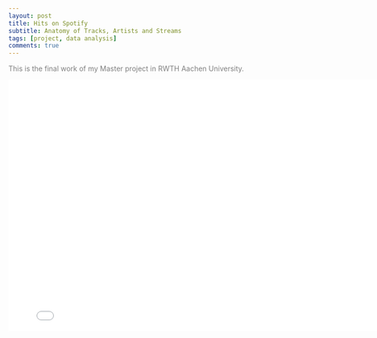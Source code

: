 ```yaml
---
layout: post
title: Hits on Spotify
subtitle: Anatomy of Tracks, Artists and Streams
tags: [project, data analysis]
comments: true
---
```

<font color=gray>This is the final work of my Master project in RWTH Aachen University.</font>  
<iframe src="/assets/final_report_master_project.pdf#toolbar=0" style="width:800px; height:500px;" frameborder="0"></iframe>
